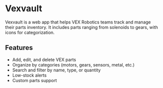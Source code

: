 # Vexvault
Vexvault is a web app that helps VEX Robotics teams track and manage their parts inventory. It includes parts ranging from solenoids to gears, with icons for categorization.

## Features
- Add, edit, and delete VEX parts
- Organize by categories (motors, gears, sensors, metal, etc.)
- Search and filter by name, type, or quantity
- Low-stock alerts
- Custom parts support



